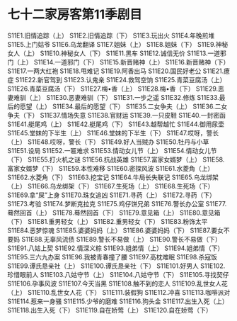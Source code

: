 # 七十二家房客第11季剧目
S11E1.旧情追踪（上）
S11E2.旧情追踪（下）
S11E3.玩出火
S11E4.年晚煎堆
S11E5.上门姑爷
S11E6.乌龙翻译
S11E7.姐妹（上）
S11E8.姐妹（下）
S11E9.神秘女人（上）
S11E10.神秘女人（下）
S11E11.黑车
S11E12.诚信无价
S11E13.一道邪门（上）
S11E14.一道邪门（下）
S11E15.新晋赌神（上）
S11E16.新晋赌神（下）
S11E17.一两大红袍
S11E18.甩难记
S11E19.阿香出马
S11E20.国民好老公
S11E21.癔症
S11E22.新官驾到
S11E23.认鬼亲
S11E24.救驾空饷
S11E25.青菜豆腐汤（上）
S11E26.青菜豆腐汤（下）
S11E27.梅•香（上）
S11E28.梅•香（下）
S11E29.恶妻难驯（上）
S11E30.恶妻难驯（下）
S11E31.一步之遥
S11E32.修炼
S11E33.最后的愿望（上）
S11E34.最后的愿望（下）
S11E35.二女争夫（上）
S11E36.二女争夫（下）
S11E37.情场失意
S11E38.官财运
S11E39.一只皮鞋
S11E40.一封密函
S11E41.艇尾鸡（上）
S11E42.艇尾鸡（下）
S11E43.越帮越忙
S11E44.御用尿壶
S11E45.堂妹的下半生（上）
S11E46.堂妹的下半生（下）
S11E47.哎呀，警长（上）
S11E48.哎呀，警长（下）
S11E49.好人当贼办
S11E50.牡丹与小草
S11E51.设局
S11E52.一匾难求
S11E53.情动女儿节（上）
S11E54.情动女儿节（下）
S11E55.打火机之谜
S11E56.抗战英雄
S11E57.富家女婿梦（上）
S11E58.富家女婿梦（下）
S11E59.本性难移
S11E60.密探风波
S11E61.水菱角（上）
S11E62.水菱角（下）
S11E63.挖宝记
S11E64.牛局长失联记
S11E65.乌龙绑架（上）
S11E66.乌龙绑架（下）
S11E67.生死场（上）
S11E68.生死场（下）
S11E69.拿“屎”上身
S11E70.珠女追凶
S11E71.寻药（上）
S11E72.寻药（下）
S11E73.考验
S11E74.梦断克拉克
S11E75.鸡仔饼兄弟
S11E76.警长办公室
S11E77.蓦然回首（上）
S11E78.蓦然回首（下）
S11E79.意见箱（上）
S11E80.意见箱（下）
S11E81.重男轻女（上）
S11E82.重男轻女（下）
S11E83.粉饰太平
S11E84.恶梦惊魂
S11E85.婆婆妈妈（上）
S11E86.婆婆妈妈（下）
S11E87.要女不要妈
S11E88.无辜风流债
S11E89.警长不易做（上）
S11E90.警长不易做（下）
S11E91.八姑上契
S11E92.情深义粽
S11E93.姐弟情（上）
S11E94.姐弟情（下）
S11E95.三六九办案
S11E96.我被青春撞了腰
S11E97.高枕难眠
S11E98.杀寇饭
S11E99.谭氏恳亲社（上）
S11E100.谭氏恳亲社（下）
S11E101.好男人
S11E102.珍惜眼前人
S11E103.八姑守节（上）
S11E104.八姑守节（下）
S11E105.寻找契仔
S11E106.孕事风波
S11E107.今天当黑
S11E108.触不到的恋人
S11E109.乱世女人花（上）
S11E110.乱世女人花（下）
S11E111.装假狗
S11E112.冲喜
S11E113.咖啡派对
S11E114.惹来一身骚
S11E115.少爷的磨难
S11E116.狗头金
S11E117.出生入死（上）
S11E118.出生入死（下）
S11E119.自在娇莺（上）
S11E120.自在娇莺（下）
<!-- 内容基于[闲看蜜蜂由蜜意]整理内容进行二次整理 https://space.bilibili.com/512513078 出处：bilibili -->